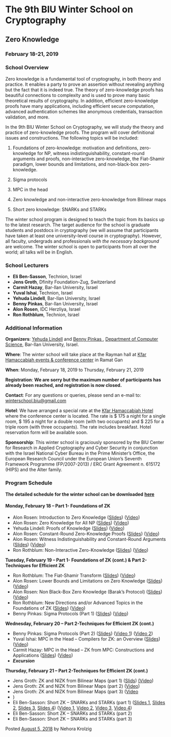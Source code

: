# The 9th BIU Winter School on Cryptography

## Zero Knowledge

### February 18-21, 2019

### **School Overview**

Zero knowledge is a fundamental tool of cryptography, in both theory and practice. It enables a party to prove an assertion without revealing anything but the fact that it is indeed true. The theory of zero-knowledge proofs has beautiful connections to complexity and is used to prove many basic theoretical results of cryptography. In addition, efficient zero-knowledge proofs have many applications, including efficient secure computation, advanced authentication schemes like anonymous credentials, transaction validation, and more.

In the 9th BIU Winter School on Cryptography, we will study the theory and practice of zero-knowledge proofs. The program will cover definitional issues and constructions. The following topics will be included:

1) Foundations of zero-knowledge: motivation and definitions, zero-knowledge for NP, witness indistinguishability, constant-round arguments and proofs, non-interactive zero-knowledge, the Fiat-Shamir paradigm, lower bounds and limitations, and non-black-box zero-knowledge.

2) Sigma protocols

3) MPC in the head

4) Zero knowledge and non-interactive zero-knowledge from Bilinear maps

5) Short zero knowledge: SNARKs and STARKs

The winter school program is designed to teach the topic from its basics up to the latest research. The target audience for the school is graduate students and postdocs in cryptography (we will assume that participants have taken at least one university-level course in cryptography). However, all faculty, undergrads and professionals *with the necessary background* are welcome. The winter school is open to participants from all over the world; all talks will be in English.

### **School Lecturers** 

+ **Eli Ben-Sasson**, Technion, Israel
+ **Jens Groth**, Dfinity Foundation-Zug, Switzerland
+ **Carmit Hazay**, Bar-Ilan University, Israel
+ **Yuval Ishai**, Technion, Israel
+ **Yehuda Lindell**, Bar-Ilan University, Israel
+ **Benny Pinkas**, Bar-Ilan University, Israel
+ **Alon Rosen**, IDC Herzliya, Israel
+ **Ron Rothblum**, Technion, Israel

### **Additional Information**

**Organizers**: [Yehuda Lindell](http://www.cs.biu.ac.il/~lindell) and [Benny Pinkas ](http://www.pinkas.net/), [Department of Computer Science](http://www.cs.biu.ac.il/en),  Bar-Ilan University, Israel.

**Where**: The winter school will take place at the Rayman hall at [Kfar Hamaccabiah events & conference center](http://www.kmc-hotel.co.il/?p=104) in Ramat Gan

**When**: Monday, February 18, 2019 to Thursday, February 21, 2019

**Registration**: **We are sorry but the maximum number of participants has already been reached, and registration is now closed.**

**Contact**: For any questions or queries, please send an e-mail to: [winterschool.biu@gmail.com](mailto:winterschool.biu@gmail.com)

**Hotel**: We have arranged a special rate at the [Kfar Hamaccabiah Hotel](http://www.kmc-hotel.co.il/) where the conference center is located. The rate is \$ 175 a night for a single room, \$ 195 a night for a double room (with two occupants) and \$ 225 for a triple room (with three occupants). The rate includes breakfast. Hotel reservation form will be available soon.

**Sponsorship**: This winter school is graciously sponsored by the BIU Center for Research in Applied Cryptography and Cyber Security in conjunction with the Israel National Cyber Bureau in the Prime Minister’s Office, the European Research Council under the European Union’s Seventh Framework Programme (FP/2007-2013) / ERC Grant Agreement n. 615172 (HIPS) and the Alter family.

### **Program Schedule**

**The detailed schedule for the winter school can be downloaded** [**here**](http://cyber.biu.ac.il/wp-content/uploads/2018/12/schedule_2019.pdf)

#### **Monday, February 18 – Part 1- Foundations of ZK**

+ Alon Rosen: Introduction to Zero Knowledge ([Slides](http://cyber.biu.ac.il/wp-content/uploads/2018/08/WS-19-1-ZK-intro.pdf)) ([Video](https://www.youtube.com/watch?v=6uGimDYZPMw))
+ Alon Rosen: Zero Knowledge for All NP ([Slides](http://cyber.biu.ac.il/wp-content/uploads/2018/08/WS-19-2-ZK-for-NP.pdf)) ([Video](https://www.youtube.com/watch?v=cQ-BI1WWzjU))
+ Yehuda Lindell: Proofs of Knowledge ([Slides](http://cyber.biu.ac.il/wp-content/uploads/2018/08/WS-19-3-ZKPOK_D1-5.pdf)) ([Video](https://www.youtube.com/watch?time_continue=1&v=RvGsjnoYRRg))
+ Alon Rosen: Constant-Round Zero-Knowledge Proofs ([Slides](http://cyber.biu.ac.il/wp-content/uploads/2018/08/WS-19-4-constant-round-ZK-for-NP.pdf)) ([Video](https://www.youtube.com/watch?v=cAI7Iw_bkZs))
+ Alon Rosen: Witness Indistinguishability and Constant-Round Arguments ([Slides](http://cyber.biu.ac.il/wp-content/uploads/2018/08/WS-19-5-WI-and-arguments-for-NP.pdf)) ([Video](https://www.youtube.com/watch?v=5O8ornUVgAQ))
+ Ron Rothblum: Non-Interactive Zero-Knowledge ([Slides](http://cyber.biu.ac.il/wp-content/uploads/2018/08/WS-19-6-NIZK.pdf)) ([Video](https://www.youtube.com/watch?v=dE0KJxxe3xI))

**Tuesday, February 19 – Part 1- Foundations of ZK (cont.) & Part 2-Techniques for Efficient ZK**

+ Ron Rothblum: The Fiat-Shamir Transform ([Slides](http://cyber.biu.ac.il/wp-content/uploads/2018/08/WS-19-7-_fiat_shamir_basic.pdf)) ([Video](https://www.youtube.com/watch?v=9cagVtYstyY))
+ Alon Rosen: Lower Bounds and Limitations on Zero Knowledge ([Slides](http://cyber.biu.ac.il/wp-content/uploads/2018/08/WS-19-8-ZK-lower-bounds-and-limitations.pdf)) ([Video](https://www.youtube.com/watch?v=OAPOzLfDqRg))
+ Alon Rosen: Non Black-Box Zero Knowledge (Barak’s Protocol) ([Slides](http://cyber.biu.ac.il/wp-content/uploads/2018/08/BIU-WS-19-9-non-black-box-ZK.pdf)) ([Video](https://www.youtube.com/watch?v=85gWcuo0jp4))
+ Ron Rothblum: New Directions and/or Advanced Topics in the Foundations of ZK ([Slides](http://cyber.biu.ac.il/wp-content/uploads/2018/08/WS-19-10-fiat_shamir_advanced.pdf)) ([Video](https://www.youtube.com/watch?v=yWq-_hiTgJw))
+ Benny Pinkas: Sigma Protocols (Part 1) ([Slides](http://cyber.biu.ac.il/wp-content/uploads/2018/08/WS-19-11-sigma-protocols-winter-school-2019.pdf)) ([Video](https://www.youtube.com/watch?v=XT1Pad0DM24))

**Wednesday, February 20 – Part 2-Techniques for Efficient ZK (cont.)**

+ Benny Pinkas: Sigma Protocols (Part 2) ([Slides](http://cyber.biu.ac.il/wp-content/uploads/2018/08/WS-19-11-sigma-protocols-winter-school-2019-1.pdf)) ([Video 1](https://www.youtube.com/watch?v=_tGDoys_w5c)) ([Video 2](https://www.youtube.com/watch?v=m-NW75E8JIE))
+ Yuval Ishai: MPC in the Head – Compilers for ZK: an Overview ([Slides](http://cyber.biu.ac.il/wp-content/uploads/2018/08/WS-19-12-Compilers_for_ZK.pdf)) ([Video](https://www.youtube.com/watch?v=nmYM40S0pbo))
+ Carmit Hazay: MPC in the Head – ZK from MPC: Constructions and Applications ([Slides](http://cyber.biu.ac.il/wp-content/uploads/2018/08/WS-19-13-ZK_from_MPC.pdf)) ([Video](https://www.youtube.com/watch?v=etI2rCojn-o))
+ ***Excursion***

**Thursday, February 21 – Part 2-Techniques for Efficient ZK (cont.)**

+ Jens Groth: ZK and NIZK from Bilinear Maps (part 1) ([Slids](https://cyber.biu.ac.il/wp-content/uploads/2019/02/BarIlan2019.pdf)) [(Video](https://www.youtube.com/watch?v=_mAKh7LFPOU))
+ Jens Groth: ZK and NIZK from Bilinear Maps (part 2) ([Video](https://www.youtube.com/watch?v=_bT7rq8aweQ))
+ Jens Groth: ZK and NIZK from Bilinear Maps (part 3) ([Video](https://www.youtube.com/watch?v=cmgGxWw2rP4)
+ )
+ Eli Ben-Sasson: Short ZK – SNARKs and STARKs (part 1) ([Slides 1](https://cyber.biu.ac.il/wp-content/uploads/2019/02/1-StarkDEX-BarIlan.pdf), [Slides 2](https://cyber.biu.ac.il/wp-content/uploads/2019/02/2-BarIlan_Feb_2019.pdf), [Slides 3](https://cyber.biu.ac.il/wp-content/uploads/2019/02/3-arithmetization_BarIlanFeb2019.pdf), [Slides 4](https://cyber.biu.ac.il/wp-content/uploads/2019/02/4-ICALP_2018_presentation_BarIlan_2019.pdf)) ([Video 1](https://www.youtube.com/watch?v=qrYPe8k3wjE), [Video 2](https://www.youtube.com/watch?v=7BQqb8S1FA8), [Video 3](https://www.youtube.com/watch?v=93e8HXtij3s), [Video 4](https://www.youtube.com/watch?v=mirxLJ3FQto))
+ Eli Ben-Sasson: Short ZK – SNARKs and STARKs (part 2)
+ Eli Ben-Sasson: Short ZK – SNARKs and STARKs (part 3)

Posted [August 5, 2018](https://cyber.biu.ac.il/event/the-9th-biu-winter-school-on-cryptography/) by Nehora Krolzig
